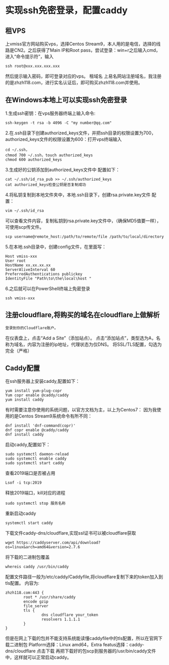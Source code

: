 # 实现ssh免密登录，配置caddy
## 租VPS
上vmiss官方网站购买vps，选择Centos Stream9，本人用的是电信，选择的线路是CN2。之后获得了Main IP和Root pass，尝试登录：win+r之后输入cmd，进入“命令提示符”，输入
```
ssh root@xxx.xxx.xxx.xxx
```
然后提示输入密码，即可登录对应的vps。
租域名
上易名网站注册域名，我注册的是zhzh118.com，进行实名认证后，即可购买zhzh118.com并使用。

## 在Windows本地上可以实现ssh免密登录
1.生成ssh密钥：在vps服务器终端上输入命令:
```
ssh-keygen -t rsa -b 4096 -C "my number@qq.com"
```
2.在.ssh目录下创建authorized_keys文件，并把ssh目录的权限设置为700，authorized_keys文件的权限设置为600：打开vps终端输入
```
cd ~/.ssh，
chmod 700 ~/.ssh，touch authorized_keys
chmod 600 authorized_keys
```
3.生成好的公钥添加到authorized_keys文件中
配置如下：
```
cat ~/.ssh/id_rsa_pub >> ~/.ssh/authorized_keys
cat authorized_keys检查公钥是否复制成功
```
4.将私钥复制到本地文件夹中，本地.ssh目录下，创建rsa.private.key文件
配置：
```
vim ~/.ssh/id_rsa
```
可以查看文件内容，复制私钥到rsa.private.key文件中，（确保MD5值要一样），可使用scp传文件。
```
scp username@remote_host:/path/to/remote/file /path/to/local/directory
```
5.在本地.ssh目录中，创建config文件，在里面写：
```
Host vmiss-xxx
User root
HostName xx.xx.xx.xx
ServerAliveInterval 60
PreferredAuthentications publickey
IdentityFile "Path\to\the\local\host "
```
6.之后就可以在PowerShell终端上免密登录
```
ssh vmiss-xxx
```
## 注册cloudflare,将购买的域名在cloudflare上做解析
    登录到你的Cloudflare账户。
在仪表盘上，点击“Add a Site”（添加站点）。
点击“添加站点”，类型选为A，名称为域名，内容为注册的ip地址，代理状态为仅DNS。
将SSL/TLS配置，勾选为完全（严格）
## Caddy配置
在ssh服务器上安装caddy,配置如下：
```
yum install yum-plug-copr
Yum copr enable @caddy/caddy
yum install caddy
```
有时需要注意你使用的系统问题，以官方文档为主，以上为Centos7：
因为我使用的是Centos Stream9系统命令有所不同：
```
dnf install 'dnf-command(copr)'
dnf copr enable @caddy/caddy
dnf install caddy
```
启动caddy,配置如下：
```
sudo systemctl daemon-reload
sudo systemctl enable caddy
sudo systemctl start caddy
```

查看2019端口是否被占用
```
Lsof -i tcp:2019
```
释放2019端口，kill对应的进程
```
sudo systemctl stop 服务名称
```
重新启动caddy
```
systemctl start caddy
```
下载文件caddy-dns/cloudflare,实现ssl证书可以被cloudflare获取
```
wget https://caddyserver.com/api/download?os=linux&arch=amd64&version=2.7.6
```
将下载的二进制包覆盖
```
whereis caddy /usr/bin/caddy
```
配置文件路径一般为/etc/caddy/Caddyfile,将cloudflare复制下来的token加入到tls配置。
内容为:
```
zhzh118.com:443 {
        root * /usr/share/caddy
        encode gzip
        file_server
        tls {
                dns cloudflare your_token
                resolvers 1.1.1.1
        }
}
```
但是在网上下载的包并不能支持系统能读懂caddyfile中的tls配置，所以在官网下载二进制包
Platform选择：Linux amd64，Extra featus选择：caddy-dns/cloudflare
点击下载
再把下载好的包scp到服务器的/usr/bin/caddy文件中，这样就可以正常启动caddy。